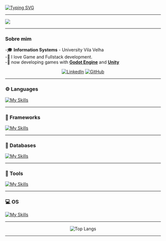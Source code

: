 
[![Typing SVG](https://readme-typing-svg.herokuapp.com?font=Fira+Code&weight=700&duration=2500&pause=1000&color=EEEEEE&width=435&lines=Ol%C3%A1%2C+Eu+sou+o+Jo%C3%A3o;Hello%2C+I'm+Jo%C3%A3o)](https://git.io/typing-svg)

---

<img src="https://readme-typing-svg.herokuapp.com?color=00bfff&duration=2500&lines=FullStack+Dev;Indie+GameDev;Godot+Engine;Unity+Engine;.NET+ASP.NET;Stack MEAN;Python;C%23;Java;JS;MySQL"/>

---

###  Sobre mim

-🎓  **Information Systems** - University Vila Velha  
-🚀 I love Game and Fullstack development.  
-🌱 now developing games with **[Godot Engine](https://godotengine.org/)** and **[Unity](https://unity.com/pt)**  

<div align="center">

[![LinkedIn](https://img.shields.io/badge/LinkedIn-0077B5?style=for-the-badge&logo=linkedin&logoColor=white)](https://www.linkedin.com/in/JuaaoA/)
[![GitHub](https://img.shields.io/badge/GitHub-100000?style=for-the-badge&logo=github&logoColor=white)](https://github.com/JuaaoA)

</div>

---

### ⚙️ Languages
[![My Skills](https://skillicons.dev/icons?i=python,js,ts,cs,rust,java,c&theme=dark)](https://skillicons.dev)


---
### 🚀 Frameworks
[![My Skills](https://skillicons.dev/icons?i=dotnet,angular,express,electron&theme=dark)](https://skillicons.dev)

---

### 🚀 Databases
[![My Skills](https://skillicons.dev/icons?i=mysql,mongo&theme=dark)](https://skillicons.dev)

---
### 🔧 Tools
[![My Skills](https://skillicons.dev/icons?i=godot,unity,git,github,vscode,figma,arduino&theme=dark)](https://skillicons.dev)

---

### 💻 OS
[![My Skills](https://skillicons.dev/icons?i=windows,ubuntu&theme=dark)](https://skillicons.dev)

---
<p align="center">
 <img src="https://github-readme-stats.vercel.app/api/top-langs/?username=JuaaoA&layout=compact&theme=tokyonight" alt="Top Langs"/>
</p>

---
